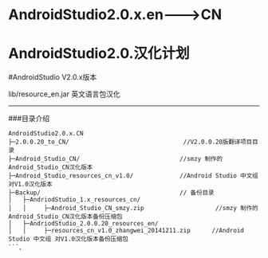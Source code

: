 # AndroidStudio2.0.x.en--->CN
# AndroidStudio2.0.汉化计划


#AndroidStudio V2.0.x版本

 lib/resource_en.jar 英文语言包汉化


---
###目录介绍
```
AndroidStudio2.0.x.CN
├─2.0.0.20_to_CN/                                //V2.0.0.20版翻译项目目录
├─Android_Studio_CN/                            //smzy 制作的Android_Studio_CN汉化版本
├─Android_Studio_resources_cn_v1.0/             //Android Studio 中文组 对V1.0汉化版本
├─Backup/                                       // 备份目录
│   ├─AndriodStudio_1.x_resources_cn/
│   │     ├─Android_Studio_CN_smzy.zip                    //smzy 制作的Android_Studio_CN汉化版本备份压缩包
│   ├─AndriodStudio_2.0.0.20_resources_en/
│   │     ├─resources_cn_v1.0_zhangwei_20141211.zip      //Android Studio 中文组 对V1.0汉化版本备份压缩包
```、
